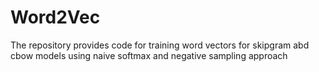 # Word2Vec
The repository provides code for training word vectors for skipgram abd cbow models using naive softmax and negative sampling approach

